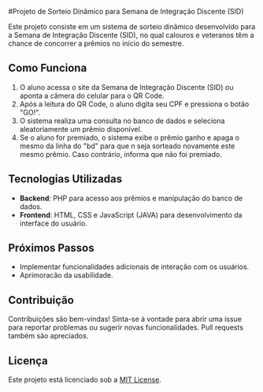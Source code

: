 #Projeto de Sorteio Dinâmico para Semana de Integração Discente (SID)

Este projeto consiste em um sistema de sorteio dinâmico desenvolvido para a Semana de Integração Discente (SID), no qual calouros e veteranos têm a chance de concorrer a prêmios no início do semestre.


## Como Funciona

1. O aluno acessa o site da Semana de Integração Discente (SID) ou aponta a câmera do celular para o QR Code.
2. Após a leitura do QR Code, o aluno digita seu CPF e pressiona o botão "GO!".
3. O sistema realiza uma consulta no banco de dados e seleciona aleatoriamente um prêmio disponível.
4. Se o aluno for premiado, o sistema exibe o prêmio ganho e apaga o mesmo da linha do "bd" para que n seja sorteado novamente este mesmo prêmio. Caso contrário, informa que não foi premiado.


## Tecnologias Utilizadas

- **Backend**: PHP para acesso aos prêmios e manipulação do banco de dados.
- **Frontend**: HTML, CSS e JavaScript (JAVA) para desenvolvimento da interface do usuário.

## Próximos Passos

- Implementar funcionalidades adicionais de interação com os usuários.
- Aprimoracão da usabilidade.

## Contribuição

Contribuições são bem-vindas! Sinta-se à vontade para abrir uma issue para reportar problemas ou sugerir novas funcionalidades. Pull requests também são apreciados.



## Licença

Este projeto está licenciado sob a [MIT License](LICENSE).

